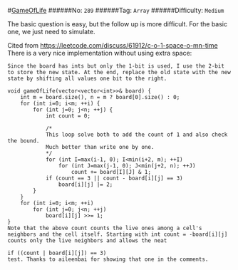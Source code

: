 #[GameOfLife](https://leetcode.com/problems/game-of-life/)
######No: `289`
######Tag: `Array`
######Difficulty: `Medium`

The basic question is easy, but the follow up is more difficult.
For the basic one, we just need to simulate.

Cited from https://leetcode.com/discuss/61912/c-o-1-space-o-mn-time
There is a very nice implementation without using extra space:
```
Since the board has ints but only the 1-bit is used, I use the 2-bit to store the new state. At the end, replace the old state with the new state by shifting all values one bit to the right.

void gameOfLife(vector<vector<int>>& board) {
    int m = board.size(), n = m ? board[0].size() : 0;
    for (int i=0; i<m; ++i) {
        for (int j=0; j<n; ++j) {
            int count = 0;

            /*
            This loop solve both to add the count of 1 and also check the bound.
            Much better than write one by one.
            */
            for (int I=max(i-1, 0); I<min(i+2, m); ++I)
                for (int J=max(j-1, 0); J<min(j+2, n); ++J)
                    count += board[I][J] & 1;
            if (count == 3 || count - board[i][j] == 3)
                board[i][j] |= 2;
        }
    }
    for (int i=0; i<m; ++i)
        for (int j=0; j<n; ++j)
            board[i][j] >>= 1;
}
Note that the above count counts the live ones among a cell's neighbors and the cell itself. Starting with int count = -board[i][j] counts only the live neighbors and allows the neat

if ((count | board[i][j]) == 3)
test. Thanks to aileenbai for showing that one in the comments.
```
